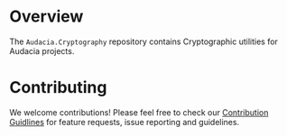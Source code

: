 # Overview

The `Audacia.Cryptography` repository contains Cryptographic utilities for Audacia projects.

# Contributing
We welcome contributions! Please feel free to check our [Contribution Guidlines](https://github.com/audaciaconsulting/.github/blob/main/CONTRIBUTING.md) for feature requests, issue reporting and guidelines.